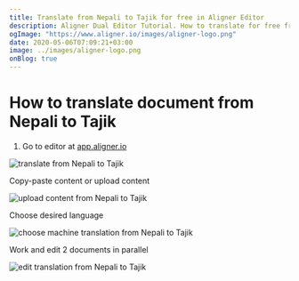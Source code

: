 ```yaml
---
title: Translate from Nepali to Tajik for free in Aligner Editor
description: Aligner Dual Editor Tutorial. How to translate for free from Nepali to Tajik. Aligner is multilingual document management platform. 
ogImage: "https://www.aligner.io/images/aligner-logo.png"
date: 2020-05-06T07:09:21+03:00
image: ../images/aligner-logo.png
onBlog: true
---
```


# How to translate document from Nepali to Tajik

1. Go to editor at [app.aligner.io](https://app.aligner.io "Aligner App web page")

![translate from Nepali to Tajik](../aligner-blank-editor.png "translate from Nepali to Tajik")

Copy-paste content or upload content

![upload content from Nepali to Tajik](../aligner-uploaded-document.png "upload content from Nepali to Tajik")

Choose desired language

![choose machine translation from Nepali to Tajik](../aligner-language-dropdown.png "choose machine translation from Nepali to Tajik")

Work and edit 2 documents in parallel

![edit translation from Nepali to Tajik](../aligner-double-sitded-editor.png "edit translation from Nepali to Tajik")

